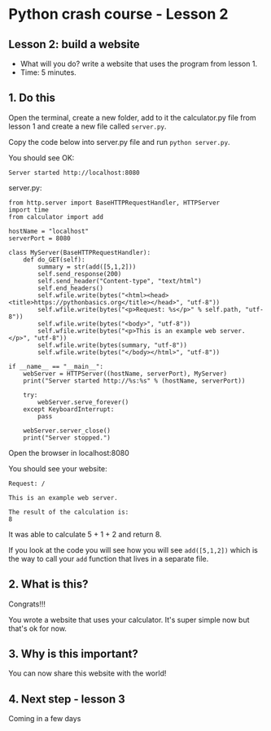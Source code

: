 # Python crash course - Lesson 2

## Lesson 2: build a website
* What will you do? write a website that uses the program from lesson 1.
* Time: 5 minutes.

## 1. Do this
Open the terminal, create a new folder, add to it the calculator.py file from lesson 1 and create a new file called `server.py`.

Copy the code below into server.py file and run `python server.py`.


You should see OK:

```
Server started http://localhost:8080
```

server.py:

```
from http.server import BaseHTTPRequestHandler, HTTPServer
import time
from calculator import add

hostName = "localhost"
serverPort = 8080

class MyServer(BaseHTTPRequestHandler):
    def do_GET(self):
        summary = str(add([5,1,2]))
        self.send_response(200)
        self.send_header("Content-type", "text/html")
        self.end_headers()
        self.wfile.write(bytes("<html><head><title>https://pythonbasics.org</title></head>", "utf-8"))
        self.wfile.write(bytes("<p>Request: %s</p>" % self.path, "utf-8"))
        self.wfile.write(bytes("<body>", "utf-8"))
        self.wfile.write(bytes("<p>This is an example web server.</p>", "utf-8"))
        self.wfile.write(bytes(summary, "utf-8"))
        self.wfile.write(bytes("</body></html>", "utf-8"))

if __name__ == "__main__":
    webServer = HTTPServer((hostName, serverPort), MyServer)
    print("Server started http://%s:%s" % (hostName, serverPort))

    try:
        webServer.serve_forever()
    except KeyboardInterrupt:
        pass

    webServer.server_close()
    print("Server stopped.")
```

Open the browser in localhost:8080

You should see your website:

```
Request: /

This is an example web server.

The result of the calculation is:
8
```

It was able to calculate 5 + 1 + 2 and return 8.

If you look at the code you will see how you will see `add([5,1,2])` which is the way to call your `add` function that lives in a separate file.


## 2. What is this?
Congrats!!!

You wrote a website that uses your calculator. It's super simple now but that's ok for now.

## 3. Why is this important?
You can now share this website with the world!

## 4. Next step - lesson 3

Coming in a few days
